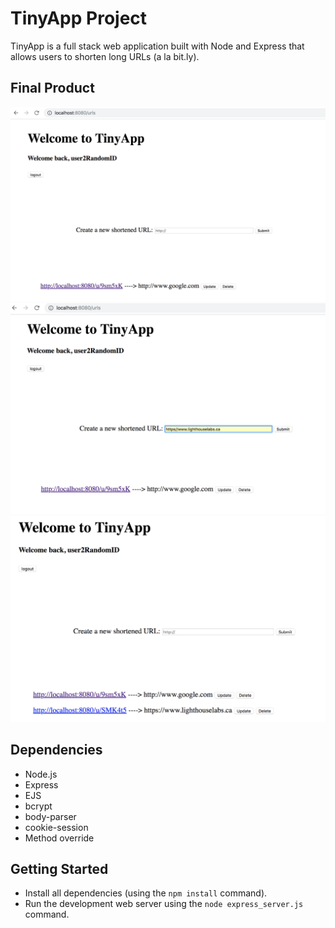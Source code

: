 # TinyApp Project

TinyApp is a full stack web application built with Node and Express that allows users to shorten long URLs (a la bit.ly).

## Final Product

!["Screenshot of URLs page"](https://github.com/uva0311/TinyApp/blob/master/docs/UI.png)
!["Creating new shortened URL"](https://github.com/uva0311/TinyApp/blob/master/docs/create_short_url.png)
!["New shortened URL created; shown at the bottom of the existing shortened URL"](https://github.com/uva0311/TinyApp/blob/master/docs/new_short_url.png)

## Dependencies

- Node.js
- Express
- EJS
- bcrypt
- body-parser
- cookie-session
- Method override

## Getting Started

- Install all dependencies (using the `npm install` command).
- Run the development web server using the `node express_server.js` command.
